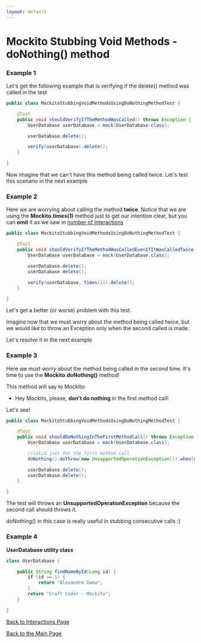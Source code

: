 ```yaml
---
layout: default
---
```


# Mockito Stubbing Void Methods - doNothing() method

### Example 1

Let's get the following example that is verifying if the delete() method was called in the test

```java
public class MockitoStubbingVoidMethodsUsingDoNothingMethodTest {

	@Test
	public void shouldVerifyIfTheMethodWasCalled() throws Exception {
		UserDatabase userDatabase = mock(UserDatabase.class);

		userDatabase.delete();

		verify(userDatabase).delete();
	}

}
```

Now imagine that we can't have this method being called twice. Let's test this scenario in the next example

### Example 2

Here we are worrying about calling the method **twice**. Notice that we are using the **Mockito.times(1)** method
just to get our intention clear, but you can **omit** it as we saw in [number of interactions](mockito-interactions/mockito-number-of-interactions)

```java
public class MockitoStubbingVoidMethodsUsingDoNothingMethodTest {

	@Test
	public void shouldVerifyIfTheMethodWasCalledEvenIfItWasCalledTwice() throws Exception {
		UserDatabase userDatabase = mock(UserDatabase.class);

		userDatabase.delete();
		userDatabase.delete();

		verify(userDatabase, times(1)).delete();
	}

}
```    

Let's get a better (or worse) problem with this test.

Imagine now that we must worry about the method being called twice, but we would like to throw an Exception
only when the second called is made.

Let's resolve it in the next example

### Example 3

Here we must worry about the method being called in the second time. It's time to use the **Mockito.doNothing()** method!

This method will say to Mockito:

- Hey Mockito, please, **don't do nothing** in the first method call!

Let's see!

```java
public class MockitoStubbingVoidMethodsUsingDoNothingMethodTest {

	@Test
	public void shouldDoNothingInTheFirstMethodCall() throws Exception {
		UserDatabase userDatabase = mock(UserDatabase.class);

		//valid just for the first method call
		doNothing().doThrow(new UnsupportedOperationException()).when(userDatabase).delete();

		userDatabase.delete();
		userDatabase.delete();
	}

}
```

The test will throws an **UnsupportedOperationException** because the second call should throws it.

doNothing() in this case is really useful in stubbing consecutive calls :)

### Example 4

**UserDatabase utility class**

```java
class UserDatabase {

	public String findNameById(Long id) {
		if (id == 1) {
			return "Alexandre Gama";
		}
		return "Craft Coder - Mockito";
	}

}
```

[Back to Interactions Page](mockito-stubbing-void-methods)

[Back to the Main Page](/mockito-crafting-code)
